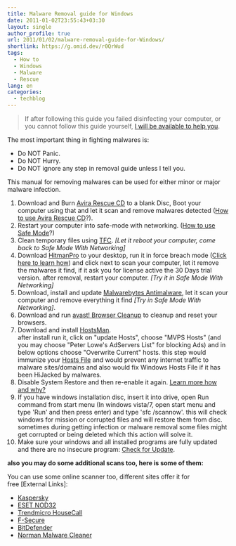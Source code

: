 ```yaml
---
title: Malware Removal guide for Windows
date: 2011-01-02T23:55:43+03:30
layout: single
author_profile: true
url: 2011/01/02/malware-removal-guide-for-Windows/
shortlink: https://g.omid.dev/r0QrWud
tags:
  - How to
  - Windows
  - Malware
  - Rescue
lang: en
categories: 
  - techblog
---
```

> If after following this guide you failed disinfecting your computer, or you cannot follow this guide yourself, [I will be available to help you](/contact-me).

The most important thing in fighting malwares is:

* Do NOT Panic.
* Do NOT Hurry.
* Do NOT ignore any step in removal guide unless I tell you.

This manual for removing malwares can be used for either minor or major malware infection.

1. Download and Burn [Avira Rescue CD](/knowledge-base/avira-rescuecd/) to a blank Disc, Boot your computer using that and let it scan and remove malwares detected ([How to use Avira Rescue CD](/knowledge-base/boot-from-the-rescuecd/)?).
2. Restart your computer into safe-mode with networking. ([How to use Safe Mode](/knowledge-base/safe-mode/)?)
3. Clean temporary files using [TFC](/knowledge-base/tfc/). _\[Let it reboot your computer, come back to Safe Mode With Networking\]_
4. Download [HitmanPro](/knowledge-base/programs/hitmanpro/) to your desktop, run it in force breach mode ([Click here to learn how](/knowledge-base/programs/hitmanpro/)) and click next to scan your computer, let it remove the malwares it find, if it ask you for license active the 30 Days trial version. after removal, restart your computer. _\[Try it in Safe Mode With Networking\]_
5. Download, install and update [Malwarebytes Antimalware](/knowledge-base/programs/malwarebytes-antimalware/), let it scan your computer and remove everything it find _\[Try in Safe Mode With Networking\]_.
6. Download and run [avast! Browser Cleanup](/knowledge-base/programs/avast-browser-cleanup/) to cleanup and reset your browsers.
7. Download and install [HostsMan](/knowledge-base/programs/hostsman/).  
    after install run it, click on "update Hosts", choose "MVPS Hosts" (and you may choose "Peter Lowe's AdServers List" for blocking Ads) and in below options choose "Overwrite Current" hosts. this step would immunize your [Hosts File](/knowledge-base/security/hosts-file/) and would prevent any internet traffic to malware sites/domains and also would fix Windows Hosts File if it has been HiJacked by malwares.
8. Disable System Restore and then re-enable it again. [Learn more how and why?](/knowledge-base/reset-windows-system-restore/)
9. If you have windows installation disc, insert it into drive, open Run command from start menu (In windows vista/7, open start menu and type 'Run' and then press enter) and type 'sfc /scannow'. this will check windows for mission or corrupted files and will restore them from disc. sometimes during getting infection or malware removal some files might get corrupted or being deleted which this action will solve it.
10. Make sure your windows and all installed programs are fully updated and there are no insecure program: [Check for Update](/knowledge-base/maintenance/check-for-update/).

**also you may do some additional scans too, here is some of them:**

You can use some online scanner too, different sites offer it for free \[External Links\]:

* [Kaspersky](http://www.kaspersky.com/virusscanner)
* [ESET NOD32](http://www.eset.com/onlinescan/)
* [Trendmicro HouseCall](http://housecall.trendmicro.com/)
* [F-Secure](http://support.f-secure.com/enu/home/ols.shtml)
* [BitDefender](http://www.bitdefender.com/scanner/online/free.html)
* [Norman Malware Cleaner](http://www.norman.com/home_and_small_office/trials_downloads/malware_cleaner)
